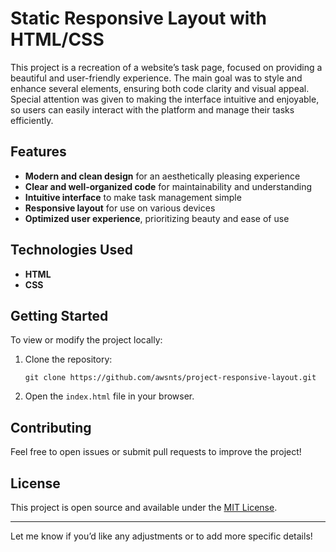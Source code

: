 # Static Responsive Layout with HTML/CSS

This project is a recreation of a website’s task page, focused on providing a beautiful and user-friendly experience. The main goal was to style and enhance several elements, ensuring both code clarity and visual appeal. Special attention was given to making the interface intuitive and enjoyable, so users can easily interact with the platform and manage their tasks efficiently.

## Features

- **Modern and clean design** for an aesthetically pleasing experience  
- **Clear and well-organized code** for maintainability and understanding  
- **Intuitive interface** to make task management simple  
- **Responsive layout** for use on various devices  
- **Optimized user experience**, prioritizing beauty and ease of use  

## Technologies Used

- **HTML**  
- **CSS**  

## Getting Started

To view or modify the project locally:

1. Clone the repository:
   ```
   git clone https://github.com/awsnts/project-responsive-layout.git
   ```
2. Open the `index.html` file in your browser.

## Contributing

Feel free to open issues or submit pull requests to improve the project!

## License

This project is open source and available under the [MIT License](LICENSE).

---

Let me know if you’d like any adjustments or to add more specific details!
